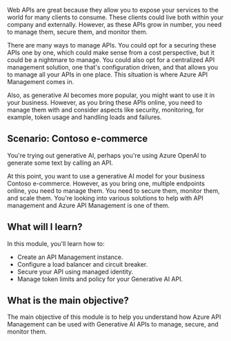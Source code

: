 Web APIs are great because they allow you to expose your services to the world for many clients to consume. These clients could live both within your company and externally. However, as these APIs grow in number, you need to manage them, secure them, and monitor them.

There are many ways to manage APIs. You could opt for a securing these APIs one by one, which could make sense from a cost perspective, but it could be a nightmare to manage. You could also opt for a centralized API management solution, one that's configuration driven, and that allows you to manage all your APIs in one place. This situation is where Azure API Management comes in. 

Also, as generative AI becomes more popular, you might want to use it in your business. However, as you bring these APIs online, you need to manage them with and consider aspects like security, monitoring, for example,  token usage and handling loads and failures.

## Scenario: Contoso e-commerce

You're trying out generative AI, perhaps you're using Azure OpenAI to generate some text by calling an API. 

At this point, you want to use a generative AI model for your business Contoso e-commerce. However, as you bring one, multiple endpoints online, you need to manage them. You need to secure them, monitor them, and scale them. You're looking into various solutions to help with API management and Azure API Management is one of them. 

## What will I learn?

In this module, you'll learn how to:

- Create an API Management instance.
- Configure a load balancer and circuit breaker.
- Secure your API using managed identity.
- Manage token limits and policy for your Generative AI API.

## What is the main objective?

The main objective of this module is to help you understand how Azure API Management can be used with Generative AI APIs to manage, secure, and monitor them.